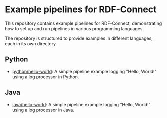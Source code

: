 # Example pipelines for RDF-Connect

This repository contains example pipelines for RDF-Connect, demonstrating how to set up and run pipelines in various programming languages.

The repository is structured to provide examples in different languages, each in its own directory.

## Python
- [python/hello-world](python/hello-world): A simple pipeline example logging "Hello, World!" using a log processor in Python.

## Java
- [java/hello-world](java/hello-world): A simple pipeline example logging "Hello, World!" using a log processor in Java.